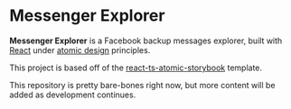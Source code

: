 # Messenger Explorer

**Messenger Explorer** is a Facebook backup messages explorer, built with [React](https://reactjs.org/) under [atomic design](https://bradfrost.com/blog/post/atomic-web-design/) principles.

This project is based off of the [react-ts-atomic-storybook](https://github.com/james-yang-dev/react-ts-atomic-storybook/) template.

This repository is pretty bare-bones right now, but more content will be added as development continues.
